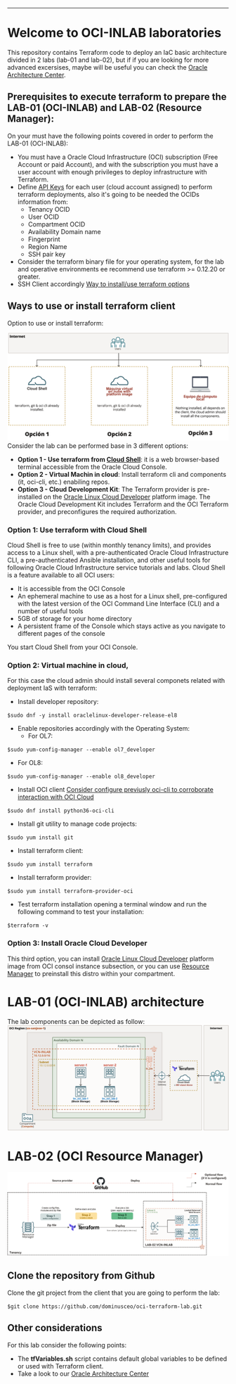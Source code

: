 ---
# Welcome to OCI-INLAB laboratories
This repository contains Terraform code to deploy an IaC basic architecture divided in 2 labs (lab-01 and lab-02), but if if you are looking for more advanced excersises, maybe will be useful you
can check the [Oracle Architecture Center](https://docs.oracle.com/solutions/?q=terraform&cType=reference-architectures&sort=date-desc&lang=en).

## Prerequisites to execute terraform to prepare the LAB-01 (OCI-INLAB) and LAB-02 (Resource Manager):
On your must have the following points covered in order to perform the LAB-01 (OCI-INLAB):
* You must have a Oracle Cloud Infrastructure (OCI) subscription (Free Account or paid Account), and with the subscription you must have a user account with enough privileges to deploy infrastructure with Terraform.
* Define [API Keys](https://docs.oracle.com/en-us/iaas/Content/API/Concepts/apisigningkey.htm) for each user (cloud account assigned) to perform terraform deployments, also it's going to be needed the OCIDs information from:
  - Tenancy OCID
  - User OCID
  - Compartment OCID
  - Availability Domain name
  - Fingerprint
  - Region Name
  - SSH pair key   
* Consider the terraform binary file for your operating system, for the lab and operative environments ee recommend use terraform >= 0.12.20 or greater.
* SSH Client accordingly [Way to install/use terraform options](#ways-to-use-install-or-install-terraform-client) 


## Ways to use or install terraform client
Option to use or install terraform:

![Image title](img/option-install.png)
Consider the lab can be performed base in 3 different options:
* **Option 1 - Use terraform from [Cloud Shell](https://docs.oracle.com/en-us/iaas/Content/API/Concepts/cloudshellintro.htm)**: it is a web browser-based terminal accessible from the Oracle Cloud Console. 
* **Option 2 - Virtual Machin in cloud**: Install terraform cli and components (it, oci-cli, etc.) enabiling repos.
* **Option 3 - Cloud Development Kit**: The Terraform provider is pre-installed on the [Oracle Linux Cloud Developer](https://docs.oracle.com/en-us/iaas/oracle-linux/developer/index.htm) platform image. The Oracle Cloud Development Kit includes Terraform and the OCI Terraform provider, and preconfigures the required authorization.

### Option 1: Use terraform with Cloud Shell 
Cloud Shell is free to use (within monthly tenancy limits), and provides access to a Linux shell, with a pre-authenticated Oracle Cloud Infrastructure CLI, a pre-authenticated Ansible installation, and other useful tools for following Oracle Cloud Infrastructure service tutorials and labs. Cloud Shell is a feature available to all OCI users:
- It is accessible from the OCI Console
- An ephemeral machine to use as a host for a Linux shell, pre-configured with the latest version of the OCI Command Line Interface (CLI) and a number of useful tools
- 5GB of storage for your home directory
- A persistent frame of the Console which stays active as you navigate to different pages of the console

You start Cloud Shell from your OCI Console.
 
### Option 2: Virtual machine in cloud, 
For this case the cloud admin should install several componets related with deployment IaS with terraform:

* Install developer repository:
```
$sudo dnf -y install oraclelinux-developer-release-el8
```

* Enable repositories accordingly with the Operating System:
  - For OL7:

```
$sudo yum-config-manager --enable ol7_developer

```
  - For OL8:
```
$sudo yum-config-manager --enable ol8_developer
```
* Install OCI client [Consider configure previusly oci-cli to corroborate interaction with OCI Cloud](https://docs.oracle.com/en-us/iaas/Content/API/Concepts/cliconcepts.htm)
```
$sudo dnf install python36-oci-cli
```

* Install git utility to manage code projects:
```
$sudo yum install git
```

* Install terraform client:
```
$sudo yum install terraform
```
* Install terraform provider:
```
$sudo yum install terraform-provider-oci
```	
* Test terraform installation opening a terminal window and run the following command to test your installation:
```
$terraform -v
```

### Option 3: Install Oracle Cloud Developer
This third option, you can install [Oracle Linux Cloud Developer](https://docs.oracle.com/en-us/iaas/oracle-linux/developer/index.htm) platform image from OCI consol instance subsection, or you can use [Resource Manager](https://docs.oracle.com/en-us/iaas/Content/ResourceManager/Tasks/devtools.htm) to preinstall this distro within your compartment. 

# LAB-01 (OCI-INLAB) architecture
The lab components can be depicted as follow:
![Image title](img/OCI-INLAB.png)
# LAB-02 (OCI Resource Manager)  
![Image title](img/OCI-INLAB-02.png)
## Clone the repository from Github
Clone the git project from the client that you are going to perform the lab:
```
$git clone https://github.com/dominusceo/oci-terraform-lab.git
```
## Other considerations
For this lab consider the following points:
- The **tfVariables.sh** script contains default global variables to be defined or used with Terraform client.
- Take a look to our [Oracle Architecture Center](https://docs.oracle.com/solutions/?q=terraform&cType=reference-architectures&sort=date-desc&lang=en)
